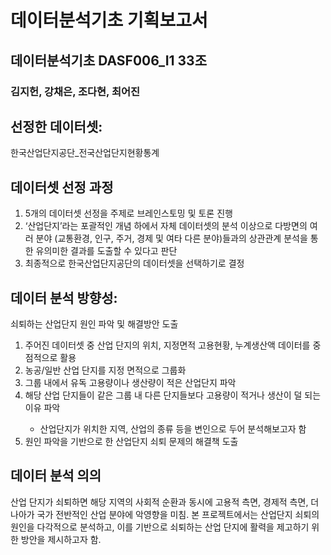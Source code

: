 <h1>데이터분석기초 기획보고서</h1>
<h2>데이터분석기초 DASF006_I1 33조</h2>
<h3>김지헌, 강채은, 조다현, 최어진</h3>

<h2>선정한 데이터셋:</h2>
<p>한국산업단지공단_전국산업단지현황통계</p>

<h2>데이터셋 선정 과정</h2>
<ol>
  <li>5개의 데이터셋 선정을 주제로 브레인스토밍 및 토론 진행</li>
  <li>‘산업단지’라는 포괄적인 개념 하에서 자체 데이터셋의 분석 이상으로 다방면의 여러 분야 (교통환경, 인구, 주거, 경제 및 여타 다른 분야)들과의 상관관계 분석을 통한 유의미한 결과를 도출할 수 있다고 판단</li>
  <li>최종적으로 한국산업단지공단의 데이터셋을 선택하기로 결정</li>
</ol>

<h2>데이터 분석 방향성:</h2>
<p>쇠퇴하는 산업단지 원인 파악 및 해결방안 도출</p>
<ol>
  <li>주어진 데이터셋 중 산업 단지의 위치, 지정면적 고용현황, 누계생산액 데이터를 중점적으로 활용</li>
  <li>농공/일반 산업 단지를 지정 면적으로 그룹화</li>
  <li>그룹 내에서 유독 고용량이나 생산량이 적은 산업단지 파악</li>
  <li>해당 산업 단지들이 같은 그룹 내 다른 단지들보다 고용량이 적거나 생산이 덜 되는 이유 파악</li>
  <ul>
    <li>산업단지가 위치한 지역, 산업의 종류 등을 변인으로 두어 분석해보고자 함</li>
  </ul>
  <li>원인 파악을 기반으로 한 산업단지 쇠퇴 문제의 해결책 도출</li>
</ol>

<h2>데이터 분석 의의</h2>
<p>산업 단지가 쇠퇴하면 해당 지역의 사회적 순환과 동시에 고용적 측면, 경제적 측면, 더 나아가 국가 전반적인 산업 분야에 악영향을 미침. 본 프로젝트에서는 산업단지 쇠퇴의 원인을 다각적으로 분석하고, 이를 기반으로 쇠퇴하는 산업 단지에 활력을 제고하기 위한 방안을 제시하고자 함.</p>
